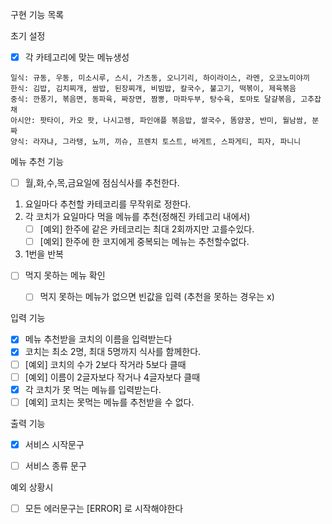 구현 기능 목록


초기 설정

- [x] 각 카테고리에 맞는 메뉴생성
```text
일식: 규동, 우동, 미소시루, 스시, 가츠동, 오니기리, 하이라이스, 라멘, 오코노미야끼
한식: 김밥, 김치찌개, 쌈밥, 된장찌개, 비빔밥, 칼국수, 불고기, 떡볶이, 제육볶음
중식: 깐풍기, 볶음면, 동파육, 짜장면, 짬뽕, 마파두부, 탕수육, 토마토 달걀볶음, 고추잡채
아시안: 팟타이, 카오 팟, 나시고렝, 파인애플 볶음밥, 쌀국수, 똠얌꿍, 반미, 월남쌈, 분짜
양식: 라자냐, 그라탱, 뇨끼, 끼슈, 프렌치 토스트, 바게트, 스파게티, 피자, 파니니
```

메뉴 추천 기능

- [ ] 월,화,수,목,금요일에 점심식사를 추천한다.
1. 요일마다 추천할 카테코리를 무작위로 정한다.
2. 각 코치가 요일마다 먹을 메뉴를 추천(정해진 카테고리 내에서)
    - [ ] [예외] 한주에 같은 카테코리는 최대 2회까지만 고를수있다. 
    - [ ] [예외] 한주에 한 코지에게 중복되는 메뉴는 추천할수없다.
3. 1번을 반복

- [ ] 먹지 못하는 메뉴 확인
  - [ ] 먹지 못하는 메뉴가 없으면 빈값을 입력 (추천을 못하는 경우는 x)



입력 기능

- [x] 메뉴 추천받을 코치의 이름을 입력받는다
 - [x] 코치는 최소 2명, 최대 5명까지 식사를 함께한다.
 - [ ] [예외] 코치의 수가 2보다 작거라 5보다 클때
 - [ ] [예외] 이름이 2글자보다 작거나 4글자보다 클때 
- [x] 각 코치가 못 먹는 메뉴를 입력받는다.
- [ ] [예외] 코치는 못먹는 메뉴를 추천받을 수 없다.

출력 기능
- [x] 서비스 시작문구

- [ ] 서비스 종류 문구


예외 상황시
- [ ] 모든 에러문구는 [ERROR] 로 시작해야한다